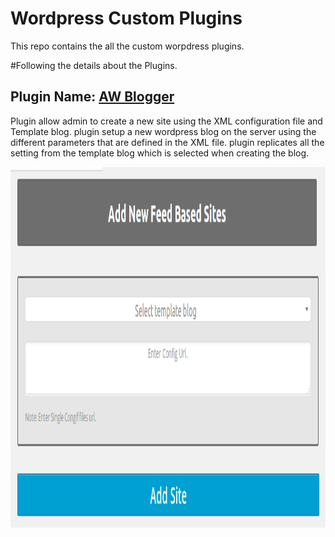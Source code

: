 # Wordpress Custom Plugins

This repo contains the all the custom worpdress plugins.

#Following the details about the Plugins.

## Plugin Name: [AW Blogger](https://github.com/dev-artworld/plugins/tree/master/aw-blogger)
Plugin allow admin to create a new site using the XML configuration file and Template blog.
plugin setup a new wordpress blog on the server using the different parameters that are defined in the XML file.
plugin replicates all the setting from the template blog which is selected when creating the blog.


<p align="center">
  <img src="sample/aw-blogger.png" alt="" width="800" height="577"/>
</p>



